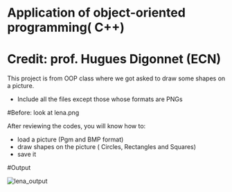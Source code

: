# Application of object-oriented programming( C++)
# Credit: prof. Hugues Digonnet (ECN)
This project is from OOP class where we got asked to draw some shapes on a picture.
- Include all the files except those whose formats are PNGs

#Before: look at lena.png

After reviewing the codes, you will know how to:

- load a picture (Pgm and BMP format)
- draw shapes on the picture ( Circles, Rectangles and Squares)
- save it

#Output

![lena_output](https://user-images.githubusercontent.com/76060198/106169818-1591e580-6190-11eb-9a1c-accd6dc22d61.PNG)

